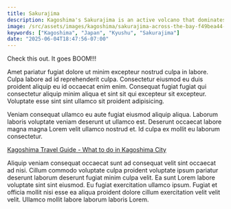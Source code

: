 ```yaml
---
title: Sakurajima
description: Kagoshima's Sakurajima is an active volcano that dominates the skyline, offering a dramatic backdrop to the city.
image: /src/assets/images/kagoshima/sakurajima-across-the-bay-f49bea44-da02-4fe8-862f-c1e88234cc6e.jpg
keywords: ["Kagoshima", "Japan", "Kyushu", "Sakurajima"]
date: "2025-06-04T18:47:56-07:00"
---
```


Check this out. It goes BOOM!!!

Amet pariatur fugiat dolore ut minim excepteur nostrud culpa in labore. Culpa labore ad id reprehenderit culpa. Consectetur eiusmod eu duis proident aliquip eu id occaecat enim enim. Consequat fugiat fugiat qui consectetur aliquip minim aliqua et sint sit qui excepteur sit excepteur. Voluptate esse sint sint ullamco sit proident adipisicing.

Veniam consequat ullamco eu aute fugiat eiusmod aliquip aliqua. Laborum laboris voluptate veniam deserunt ut ullamco est. Deserunt occaecat labore magna magna Lorem velit ullamco nostrud et. Id culpa ex mollit eu laborum consectetur.

[Kagoshima Travel Guide - What to do in Kagoshima City](https://www.japan-guide.com/e/e4600.html)

Aliquip veniam consequat occaecat sunt ad consequat velit sint occaecat ad nisi. Cillum commodo voluptate culpa proident voluptate ipsum pariatur deserunt laborum deserunt fugiat minim culpa velit. Ea sunt Lorem labore voluptate sint sint eiusmod. Eu fugiat exercitation ullamco ipsum. Fugiat et officia mollit nisi esse ea aliqua proident dolore cillum exercitation velit velit velit. Ullamco mollit labore laborum laboris Lorem.
